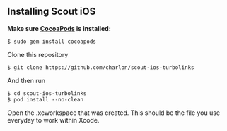## Installing Scout iOS

**Make sure [CocoaPods](http://cocoapods.org) is installed:**
```
$ sudo gem install cocoapods
```

Clone this repository
```
$ git clone https://github.com/charlon/scout-ios-turbolinks
```
And then run
```
$ cd scout-ios-turbolinks
$ pod install --no-clean
```

Open the .xcworkspace that was created. This should be the file you use everyday to work within Xcode.
